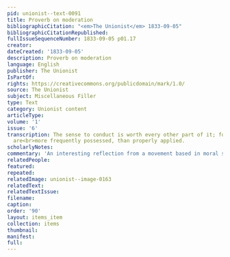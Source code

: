 ```yaml
---
pid: unionist--text-0091
title: Proverb on moderation
bibliographicCitation: "<em>The Unionist</em> 1833-09-05"
bibliographicCitationRepublished: 
fullIssueSequenceNumber: 1833-09-05 p01.17
creator: 
dateCreated: '1833-09-05'
description: Proverb on moderation
language: English
publisher: The Unionist
IsPartOf: 
rights: https://creativecommons.org/publicdomain/mark/1.0/
source: The Unionist
subject: Miscellaneous Filler
type: Text
category: Unionist content
articleType: 
volume: '1'
issue: '6'
transcription: The sense to conduct is worth every other part of it; for great abilities
  are<br>more frequently possessed, than properly applied.
scholarlyNotes: 
commentary: 'An interesting reflection from a movement based in moral suasion. '
relatedPeople: 
featured: 
repeated: 
relatedImage: unionist--image-0163
relatedText: 
relatedTextIssue: 
filename: 
caption: 
order: '90'
layout: items_item
collection: items
thumbnail: 
manifest: 
full: 
---
```

